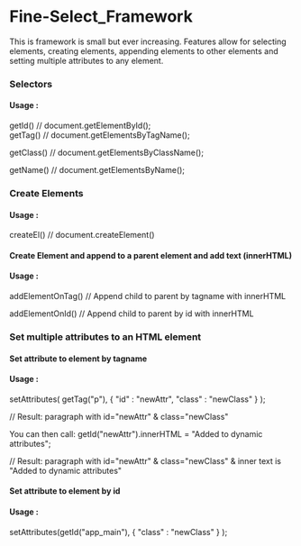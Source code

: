 # Fine-Select_Framework

This is framework is small but ever increasing. Features allow for selecting elements, 
creating elements, appending elements to other elements and setting multiple attributes to any element.

### Selectors
#### Usage :
getId()           // document.getElementById();<br />
getTag()          // document.getElementsByTagName();

getClass()        // document.getElementsByClassName();

getName()         // document.getElementsByName();


### Create Elements
#### Usage :
createEl()        // document.createElement()
#### Create Element and append to a parent element and add text (innerHTML)
#### Usage :
addElementOnTag() // Append child to parent by tagname with innerHTML

addElementOnId()  // Append child to parent by id with innerHTML

### Set multiple attributes to an HTML element 

#### Set attribute to element by tagname
#### Usage :
setAttributes( getTag("p"), 
    { "id" : "newAttr", "class" : "newClass" }
);

// Result: paragraph with id="newAttr" & class="newClass" 

You can then call:
getId("newAttr").innerHTML = "Added to dynamic attributes";

// Result: paragraph with id="newAttr" & class="newClass" & inner text is "Added to dynamic attributes"

#### Set attribute to element by id
#### Usage : 
setAttributes(getId("app_main"), 
    { "class" : "newClass" }
);

